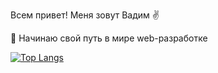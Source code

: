 Всем привет! Меня зовут Вадим :v:

:small_blue_diamond: Начинаю свой путь в мире web-разработке

[![Top Langs](https://github-readme-stats.vercel.app/api/top-langs/?username=vadimshift&langs_count=8)](https://github.com/vadimshift/github-readme-stats)
